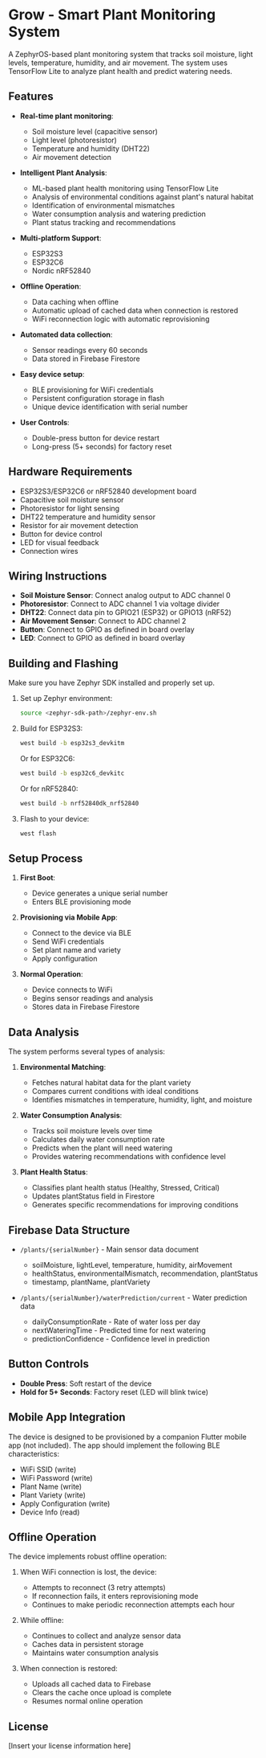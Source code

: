 # Grow - Smart Plant Monitoring System

A ZephyrOS-based plant monitoring system that tracks soil moisture, light levels, temperature, humidity, and air movement. The system uses TensorFlow Lite to analyze plant health and predict watering needs.

## Features

- **Real-time plant monitoring**:
  - Soil moisture level (capacitive sensor)
  - Light level (photoresistor)
  - Temperature and humidity (DHT22)
  - Air movement detection

- **Intelligent Plant Analysis**:
  - ML-based plant health monitoring using TensorFlow Lite
  - Analysis of environmental conditions against plant's natural habitat
  - Identification of environmental mismatches
  - Water consumption analysis and watering prediction
  - Plant status tracking and recommendations

- **Multi-platform Support**:
  - ESP32S3
  - ESP32C6
  - Nordic nRF52840

- **Offline Operation**:
  - Data caching when offline
  - Automatic upload of cached data when connection is restored
  - WiFi reconnection logic with automatic reprovisioning

- **Automated data collection**:
  - Sensor readings every 60 seconds
  - Data stored in Firebase Firestore

- **Easy device setup**:
  - BLE provisioning for WiFi credentials
  - Persistent configuration storage in flash
  - Unique device identification with serial number

- **User Controls**:
  - Double-press button for device restart
  - Long-press (5+ seconds) for factory reset

## Hardware Requirements

- ESP32S3/ESP32C6 or nRF52840 development board
- Capacitive soil moisture sensor
- Photoresistor for light sensing
- DHT22 temperature and humidity sensor
- Resistor for air movement detection
- Button for device control
- LED for visual feedback
- Connection wires

## Wiring Instructions

- **Soil Moisture Sensor**: Connect analog output to ADC channel 0
- **Photoresistor**: Connect to ADC channel 1 via voltage divider
- **DHT22**: Connect data pin to GPIO21 (ESP32) or GPIO13 (nRF52)
- **Air Movement Sensor**: Connect to ADC channel 2
- **Button**: Connect to GPIO as defined in board overlay
- **LED**: Connect to GPIO as defined in board overlay

## Building and Flashing

Make sure you have Zephyr SDK installed and properly set up.

1. Set up Zephyr environment:
   ```bash
   source <zephyr-sdk-path>/zephyr-env.sh
   ```

2. Build for ESP32S3:
   ```bash
   west build -b esp32s3_devkitm
   ```

   Or for ESP32C6:
   ```bash
   west build -b esp32c6_devkitc
   ```

   Or for nRF52840:
   ```bash
   west build -b nrf52840dk_nrf52840
   ```

3. Flash to your device:
   ```bash
   west flash
   ```

## Setup Process

1. **First Boot**:
   - Device generates a unique serial number
   - Enters BLE provisioning mode

2. **Provisioning via Mobile App**:
   - Connect to the device via BLE
   - Send WiFi credentials
   - Set plant name and variety
   - Apply configuration

3. **Normal Operation**:
   - Device connects to WiFi
   - Begins sensor readings and analysis
   - Stores data in Firebase Firestore

## Data Analysis

The system performs several types of analysis:

1. **Environmental Matching**:
   - Fetches natural habitat data for the plant variety
   - Compares current conditions with ideal conditions
   - Identifies mismatches in temperature, humidity, light, and moisture

2. **Water Consumption Analysis**:
   - Tracks soil moisture levels over time
   - Calculates daily water consumption rate
   - Predicts when the plant will need watering
   - Provides watering recommendations with confidence level

3. **Plant Health Status**:
   - Classifies plant health status (Healthy, Stressed, Critical)
   - Updates plantStatus field in Firestore
   - Generates specific recommendations for improving conditions

## Firebase Data Structure

- `/plants/{serialNumber}` - Main sensor data document
  - soilMoisture, lightLevel, temperature, humidity, airMovement
  - healthStatus, environmentalMismatch, recommendation, plantStatus
  - timestamp, plantName, plantVariety

- `/plants/{serialNumber}/waterPrediction/current` - Water prediction data
  - dailyConsumptionRate - Rate of water loss per day
  - nextWateringTime - Predicted time for next watering
  - predictionConfidence - Confidence level in prediction

## Button Controls

- **Double Press**: Soft restart of the device
- **Hold for 5+ Seconds**: Factory reset (LED will blink twice)

## Mobile App Integration

The device is designed to be provisioned by a companion Flutter mobile app (not included). The app should implement the following BLE characteristics:

- WiFi SSID (write)
- WiFi Password (write)
- Plant Name (write)
- Plant Variety (write)
- Apply Configuration (write)
- Device Info (read)

## Offline Operation

The device implements robust offline operation:

1. When WiFi connection is lost, the device:
   - Attempts to reconnect (3 retry attempts)
   - If reconnection fails, it enters reprovisioning mode
   - Continues to make periodic reconnection attempts each hour

2. While offline:
   - Continues to collect and analyze sensor data
   - Caches data in persistent storage
   - Maintains water consumption analysis

3. When connection is restored:
   - Uploads all cached data to Firebase
   - Clears the cache once upload is complete
   - Resumes normal online operation

## License

[Insert your license information here]
